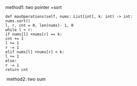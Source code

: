 method1: two pointer +sort
```
def maxOperations(self, nums: List[int], k: int) -> int:
nums.sort()
l, r, cnt = 0, len(nums)- 1, 0
while l < r:
if nums[l] +nums[r] == k:
cnt += 1
l += 1
r -= 1
elif nums[l] +nums[r] < k:
l += 1
else:
r -= 1
return cnt
```
​
method2: two sum
​
```
​
```